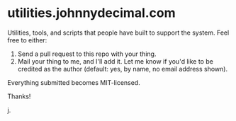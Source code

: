 # utilities.johnnydecimal.com

Utilities, tools, and scripts that people have built to support the system. Feel free to either:

1. Send a pull request to this repo with your thing.
2. Mail your thing to me, and I'll add it. Let me know if you'd like to be credited as the author (default: yes, by name, no email address shown).

Everything submitted becomes MIT-licensed.

Thanks!

j.
